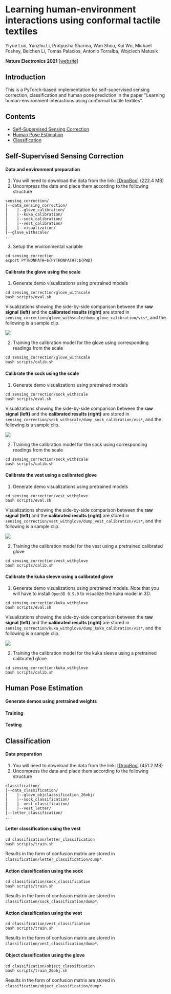 # Learning human-environment interactions using conformal tactile textiles

Yiyue Luo, Yunzhu Li, Pratyusha Sharma, Wan Shou, Kui Wu, Michael Foshey, Beichen Li,
Tomás Palacios, Antonio Torralba, Wojciech Matusik

**Nature Electronics 2021**
[[website]](http://senstextile.csail.mit.edu/)

## Introduction

This is a PyTorch-based implementation for self-supervised sensing correction, classification and human pose prediction in the paper "Learning human-environment interactions using conformal tactile textiles".

## Contents

- [Self-Supervised Sensing Correction](#self-supervised-sensing-correction)
- [Human Pose Estimation](#human-pose-estimation)
- [Classification](#classification)

## Self-Supervised Sensing Correction

#### Data and environment preparation
1. You will need to download the data from the link: [[DropBox]](https://www.dropbox.com/s/pf8cwj76w70kr6r/data_sensing_correction.zip?dl=0) (222.4 MB)
2. Uncompress the data and place them according to the following structure
```
sensing_correction/
|--data_sensing_correction/
|    |--glove_calibration/
|    |--kuka_calibration/
|    |--sock_calibration/
|    |--vest_calibration/
|    |--visualization/
|--glove_withscale/
...
```
3. Setup the environmental variable
```
cd sensing_correction
export PYTHONPATH=${PYTHONPATH}:${PWD}
```

#### Calibrate the glove using the scale

1. Generate demo visualizations using pretrained models
```
cd sensing_correction/glove_withscale
bash scripts/eval.sh
```
Visualizations showing the side-by-side comparison between the **raw signal (left)** and the **calibrated results (right)** are stored in `sensing_correction/glove_withscale/dump_glove_calibration/vis*`, and the following is a sample clip.

![](imgs/correct_glove.gif)

2. Training the calibration model for the glove using corresponding readings from the scale
```
cd sensing_correction/glove_withscale
bash scripts/calib.sh
```

#### Calibrate the sock using the scale

1. Generate demo visualizations using pretrained models
```
cd sensing_correction/sock_withscale
bash scripts/eval.sh
```
Visualizations showing the side-by-side comparison between the **raw signal (left)** and the **calibrated results (right)** are stored in `sensing_correction/sock_withscale/dump_sock_calibration/vis*`, and the following is a sample clip.

![](imgs/correct_sock.gif)

2. Training the calibration model for the sock using corresponding readings from the scale
```
cd sensing_correction/sock_withscale
bash scripts/calib.sh
```

#### Calibrate the vest using a calibrated glove

1. Generate demo visualizations using pretrained models
```
cd sensing_correction/vest_withglove
bash scripts/eval.sh
```
Visualizations showing the side-by-side comparison between the **raw signal (left)** and the **calibrated results (right)** are stored in `sensing_correction/vest_withglove/dump_vest_calibration/vis*`, and the following is a sample clip.

![](imgs/correct_vest.gif)

2. Training the calibration model for the vest using a pretrained calibrated glove
```
cd sensing_correction/vest_withglove
bash scripts/calib.sh
```

#### Calibrate the kuka sleeve using a calibrated glove

1. Generate demo visualizations using pretrained models. Note that you will have to install `Open3D 0.9.0` to visualize the kuka model in 3D.
```
cd sensing_correction/kuka_withglove
bash scripts/eval.sh
```
Visualizations showing the side-by-side comparison between the **raw signal (left)** and the **calibrated results (right)** are stored in `sensing_correction/kuka_withglove/dump_kuka_calibration/vis*`, and the following is a sample clip.

![](imgs/correct_kuka.gif)

2. Training the calibration model for the kuka sleeve using a pretrained calibrated glove
```
cd sensing_correction/kuka_withglove
bash scripts/calib.sh
```


## Human Pose Estimation

#### Generate demos using pretrained weights

#### Training

#### Testing

## Classification

#### Data preparation
1. You will need to download the data from the link: [[DropBox]](https://www.dropbox.com/s/vp5q6v85w14844v/data_classification.zip?dl=0) (451.2 MB)
2. Uncompress the data and place them according to the following structure
```
classification/
|--data_classification/
|    |--glove_objclaassification_26obj/
|    |--sock_classification/
|    |--vest_classification/
|    |--vest_letter/
|--letter_classification/
...
```

#### Letter classification using the vest
```
cd classification/letter_classification
bash scripts/train.sh
```
Results in the form of confusion matrix are stored in `classification/letter_classification/dump*`.

#### Action classification using the sock
```
cd classification/sock_classification
bash scripts/train.sh
```
Results in the form of confusion matrix are stored in `classification/sock_classification/dump*`.

#### Action classification using the vest
```
cd classification/vest_classification
bash scripts/train.sh
```
Results in the form of confusion matrix are stored in `classification/vest_classification/dump*`.

#### Object classification using the glove
```
cd classification/object_classification
bash scripts/train_26obj.sh
```
Results in the form of confusion matrix are stored in `classification/object_classification/dump*`.
